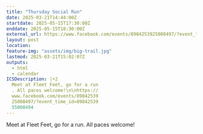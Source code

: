 ```yaml
---
title: "Thursday Social Run"
date: 2025-03-21T14:44:00Z
startdate: 2025-05-15T17:30:00Z
enddate: 2025-05-15T18:30:00Z
external_url: https://www.facebook.com/events/8984253925008497/?event_time_id=8984253955008494
layout: post
location: 
feature-img: "assets/img/big-trail.jpg"
lastmod: 2025-03-21T15:02:07Z
outputs:
  - html
  - calendar
ICSDescription: |+2
  Meet at Fleet Feet, go for a run  . All paces welcome!\n\nhttps://  www.facebook.com/events/89842539  25008497/?event_time_id=89842539  55008494
---
```


Meet at Fleet Feet, go for a run. All paces welcome!<br>
  <br>
  
